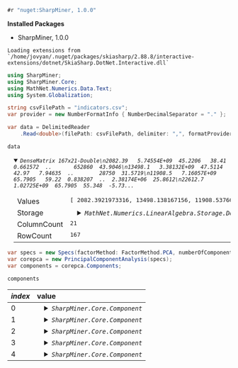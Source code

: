 ```C#
#r "nuget:SharpMiner, 1.0.0"
```


<div><div></div><div></div><div><strong>Installed Packages</strong><ul><li><span>SharpMiner, 1.0.0</span></li></ul></div></div>



    Loading extensions from `/home/jovyan/.nuget/packages/skiasharp/2.88.8/interactive-extensions/dotnet/SkiaSharp.DotNet.Interactive.dll`



```C#
using SharpMiner;
using SharpMiner.Core;
using MathNet.Numerics.Data.Text;
using System.Globalization;
```


```C#
string csvFilePath = "indicators.csv";
var provider = new NumberFormatInfo { NumberDecimalSeparator = "." };

var data = DelimitedReader
    .Read<double>(filePath: csvFilePath, delimiter: ",", formatProvider: provider, hasHeaders: true);
```


```C#
data
```




<details open="open" class="dni-treeview"><summary><span class="dni-code-hint"><code>DenseMatrix 167x21-Double\n2082.39   5.74554E+09  45.2206   38.41  0.661572  ..       652860  43.9046\n13498.1   3.38132E+09  47.5114   42.97   7.94635  ..        28750  31.5719\n11908.5   7.16057E+09  65.7905   59.22  0.838207  ..  2.38174E+06  25.8612\n22612.7   1.02725E+09  65.7905  55.348  -5.73...</code></span></summary><div><table><thead><tr></tr></thead><tbody><tr><td>Values</td><td><div class="dni-plaintext"><pre>[ 2082.3921973316, 13498.138167156, 11908.5376066966, 22612.7043309515, 22612.7043309515, 7148.93325257707, 23290.6757386443, 13018.8742919449, 50169.1872936523, 56960.0914258929, 14549.0618972126, 47485.6175980067, 5321.94022451796, 19428.0074589115, 52535.23221854, 3236.29206474841, 83368.6225507397, 11619.5574665237, 8862.31308813575, 14918.4851562103 ... (3487 more) ]</pre></div></td></tr><tr><td>Storage</td><td><details class="dni-treeview"><summary><span class="dni-code-hint"><code>MathNet.Numerics.LinearAlgebra.Storage.DenseColumnMajorMatrixStorage`1[System.Double]</code></span></summary><div><table><thead><tr></tr></thead><tbody><tr><td>IsDense</td><td><div class="dni-plaintext"><pre>True</pre></div></td></tr><tr><td>IsFullyMutable</td><td><div class="dni-plaintext"><pre>True</pre></div></td></tr><tr><td>Data</td><td><div class="dni-plaintext"><pre>[ 2082.3921973316, 13498.138167156, 11908.5376066966, 22612.7043309515, 22612.7043309515, 7148.93325257707, 23290.6757386443, 13018.8742919449, 50169.1872936523, 56960.0914258929, 14549.0618972126, 47485.6175980067, 5321.94022451796, 19428.0074589115, 52535.23221854, 3236.29206474841, 83368.6225507397, 11619.5574665237, 8862.31308813575, 14918.4851562103 ... (3487 more) ]</pre></div></td></tr><tr><td>RowCount</td><td><div class="dni-plaintext"><pre>167</pre></div></td></tr><tr><td>ColumnCount</td><td><div class="dni-plaintext"><pre>21</pre></div></td></tr></tbody></table></div></details></td></tr><tr><td>ColumnCount</td><td><div class="dni-plaintext"><pre>21</pre></div></td></tr><tr><td>RowCount</td><td><div class="dni-plaintext"><pre>167</pre></div></td></tr></tbody></table></div></details><style>
.dni-code-hint {
    font-style: italic;
    overflow: hidden;
    white-space: nowrap;
}
.dni-treeview {
    white-space: nowrap;
}
.dni-treeview td {
    vertical-align: top;
    text-align: start;
}
details.dni-treeview {
    padding-left: 1em;
}
table td {
    text-align: start;
}
table tr { 
    vertical-align: top; 
    margin: 0em 0px;
}
table tr td pre 
{ 
    vertical-align: top !important; 
    margin: 0em 0px !important;
} 
table th {
    text-align: start;
}
</style>




```C#
var specs = new Specs(factorMethod: FactorMethod.PCA, numberOfComponents : 5, dataSet: data);
var corepca = new PrincipalComponentAnalysis(specs);
var components = corepca.Components;
```


```C#
components
```




<table><thead><tr><th><i>index</i></th><th>value</th></tr></thead><tbody><tr><td>0</td><td><details class="dni-treeview"><summary><span class="dni-code-hint"><code>SharpMiner.Core.Component</code></span></summary><div><table><thead><tr></tr></thead><tbody><tr><td>Rank</td><td><div class="dni-plaintext"><pre>1</pre></div></td></tr><tr><td>PercentExplainedVariance</td><td><div class="dni-plaintext"><pre>30.308665117282903</pre></div></td></tr><tr><td>FeaturesResults</td><td><details class="dni-treeview"><summary><span class="dni-code-hint"><code>SharpMiner.FactorResults</code></span></summary><div><table><thead><tr></tr></thead><tbody><tr><td>Coordinates</td><td><details class="dni-treeview"><summary><span class="dni-code-hint"><code>DenseMatrix 167x1-Double\n  -2.81911\n  0.314088\n  0.386988\n  0.478405\n  0.535393\n  -3.72426\n   1.62942\n  0.293869\n        ..\n  -2.41317\n-0.0840573\n  -3.23581\n  -3.76561</code></span></summary><div><table><thead><tr></tr></thead><tbody><tr><td>Values</td><td><div class="dni-plaintext"><pre>[ -2.8191086569270474, 0.31408761428510845, 0.3869884877564263, 0.47840506688796014, 0.5353930152407121, -3.7242577060606696, 1.6294231673990387, 0.2938686766198671, 3.0999901804021466, 3.1237854334330204, 0.19963073683476976, 1.2471509540344785, -1.1073533346406408, 1.1921931391139169, 3.814982658058671, -4.0636122211897066, 2.412704321727189, -0.7107080027414604, -0.02934247152253, 0.8349220896162536 ... (147 more) ]</pre></div></td></tr><tr><td>Storage</td><td><details class="dni-treeview"><summary><span class="dni-code-hint"><code>MathNet.Numerics.LinearAlgebra.Storage.DenseColumnMajorMatrixStorage`1[System.Double]</code></span></summary><div><table><thead><tr></tr></thead><tbody><tr><td>IsDense</td><td><div class="dni-plaintext"><pre>True</pre></div></td></tr><tr><td>IsFullyMutable</td><td><div class="dni-plaintext"><pre>True</pre></div></td></tr><tr><td>Data</td><td><div class="dni-plaintext"><pre>[ -2.8191086569270474, 0.31408761428510845, 0.3869884877564263, 0.47840506688796014, 0.5353930152407121, -3.7242577060606696, 1.6294231673990387, 0.2938686766198671, 3.0999901804021466, 3.1237854334330204, 0.19963073683476976, 1.2471509540344785, -1.1073533346406408, 1.1921931391139169, 3.814982658058671, -4.0636122211897066, 2.412704321727189, -0.7107080027414604, -0.02934247152253, 0.8349220896162536 ... (147 more) ]</pre></div></td></tr><tr><td>RowCount</td><td><div class="dni-plaintext"><pre>167</pre></div></td></tr><tr><td>ColumnCount</td><td><div class="dni-plaintext"><pre>1</pre></div></td></tr></tbody></table></div></details></td></tr><tr><td>ColumnCount</td><td><div class="dni-plaintext"><pre>1</pre></div></td></tr><tr><td>RowCount</td><td><div class="dni-plaintext"><pre>167</pre></div></td></tr></tbody></table></div></details></td></tr><tr><td>SquaredCosinus</td><td><details class="dni-treeview"><summary><span class="dni-code-hint"><code>DenseMatrix 167x1-Double\n    1.01944\n  0.0182367\n   0.503404\n7.14504E+27\n    3.23799\n    7.84004\n   0.657944\n   0.337711\n         ..\n    1.89818\n 0.00201546\n     6.4017\n    3.32916</code></span></summary><div><table><thead><tr></tr></thead><tbody><tr><td>Values</td><td><div class="dni-plaintext"><pre>[ 1.0194405426934305, 0.01823673506616441, 0.5034036640784822, 7.145038076946965E+27, 3.2379940579172355, 7.840035241962058, 0.6579443071730208, 0.33771097821583695, 2.4302019400851456, 2.035328752783063, 0.11267203000540685, 0.28086867145046185, 0.8414281625461996, 0.7197681505582467, 3.875223133054917, 1.0120788542195867, 0.6145160091412438, 0.2822138635763545, 0.0003342520216798994, 3.4050279287946053 ... (147 more) ]</pre></div></td></tr><tr><td>Storage</td><td><details class="dni-treeview"><summary><span class="dni-code-hint"><code>MathNet.Numerics.LinearAlgebra.Storage.DenseColumnMajorMatrixStorage`1[System.Double]</code></span></summary><div><table><thead><tr></tr></thead><tbody><tr><td>IsDense</td><td><div class="dni-plaintext"><pre>True</pre></div></td></tr><tr><td>IsFullyMutable</td><td><div class="dni-plaintext"><pre>True</pre></div></td></tr><tr><td>Data</td><td><div class="dni-plaintext"><pre>[ 1.0194405426934305, 0.01823673506616441, 0.5034036640784822, 7.145038076946965E+27, 3.2379940579172355, 7.840035241962058, 0.6579443071730208, 0.33771097821583695, 2.4302019400851456, 2.035328752783063, 0.11267203000540685, 0.28086867145046185, 0.8414281625461996, 0.7197681505582467, 3.875223133054917, 1.0120788542195867, 0.6145160091412438, 0.2822138635763545, 0.0003342520216798994, 3.4050279287946053 ... (147 more) ]</pre></div></td></tr><tr><td>RowCount</td><td><div class="dni-plaintext"><pre>167</pre></div></td></tr><tr><td>ColumnCount</td><td><div class="dni-plaintext"><pre>1</pre></div></td></tr></tbody></table></div></details></td></tr><tr><td>ColumnCount</td><td><div class="dni-plaintext"><pre>1</pre></div></td></tr><tr><td>RowCount</td><td><div class="dni-plaintext"><pre>167</pre></div></td></tr></tbody></table></div></details></td></tr><tr><td>Contributions</td><td><details class="dni-treeview"><summary><span class="dni-code-hint"><code>DenseMatrix 167x1-Double\n7.47689E-05\n9.28109E-07\n1.40894E-06\n2.15322E-06\n2.69676E-06\n 0.00013049\n2.49784E-05\n8.12464E-07\n         ..\n5.47864E-05\n6.64735E-08\n9.85061E-05\n0.000133404</code></span></summary><div><table><thead><tr></tr></thead><tbody><tr><td>Values</td><td><div class="dni-plaintext"><pre>[ 7.47689110186087E-05, 9.28109133372739E-07, 1.408943300472043E-06, 2.153222782824304E-06, 2.69676328623838E-06, 0.0001304898930134589, 2.497843351179383E-05, 8.124637993063489E-07, 9.041033141861661E-05, 9.180362192800382E-05, 3.749317720069263E-07, 1.463307071956237E-05, 1.1536388170785489E-05, 1.337182429465456E-05, 0.00013692494058231328, 0.00015535382139350898, 5.4765319944969486E-05, 4.7520372509261685E-06, 8.100107981885796E-09, 6.558270533804307E-06 ... (147 more) ]</pre></div></td></tr><tr><td>Storage</td><td><details class="dni-treeview"><summary><span class="dni-code-hint"><code>MathNet.Numerics.LinearAlgebra.Storage.DenseColumnMajorMatrixStorage`1[System.Double]</code></span></summary><div><table><thead><tr></tr></thead><tbody><tr><td>IsDense</td><td><div class="dni-plaintext"><pre>True</pre></div></td></tr><tr><td>IsFullyMutable</td><td><div class="dni-plaintext"><pre>True</pre></div></td></tr><tr><td>Data</td><td><div class="dni-plaintext"><pre>[ 7.47689110186087E-05, 9.28109133372739E-07, 1.408943300472043E-06, 2.153222782824304E-06, 2.69676328623838E-06, 0.0001304898930134589, 2.497843351179383E-05, 8.124637993063489E-07, 9.041033141861661E-05, 9.180362192800382E-05, 3.749317720069263E-07, 1.463307071956237E-05, 1.1536388170785489E-05, 1.337182429465456E-05, 0.00013692494058231328, 0.00015535382139350898, 5.4765319944969486E-05, 4.7520372509261685E-06, 8.100107981885796E-09, 6.558270533804307E-06 ... (147 more) ]</pre></div></td></tr><tr><td>RowCount</td><td><div class="dni-plaintext"><pre>167</pre></div></td></tr><tr><td>ColumnCount</td><td><div class="dni-plaintext"><pre>1</pre></div></td></tr></tbody></table></div></details></td></tr><tr><td>ColumnCount</td><td><div class="dni-plaintext"><pre>1</pre></div></td></tr><tr><td>RowCount</td><td><div class="dni-plaintext"><pre>167</pre></div></td></tr></tbody></table></div></details></td></tr><tr><td>ExplainedVariance</td><td><div class="dni-plaintext"><pre>[ 30.308665117282903 ]</pre></div></td></tr><tr><td>CumulativeExplainedVariance</td><td><div class="dni-plaintext"><pre>[ 30.308665117282903 ]</pre></div></td></tr></tbody></table></div></details></td></tr><tr><td>RowsResults</td><td><details class="dni-treeview"><summary><span class="dni-code-hint"><code>SharpMiner.FactorResults</code></span></summary><div><table><thead><tr></tr></thead><tbody><tr><td>Coordinates</td><td><details class="dni-treeview"><summary><span class="dni-code-hint"><code>DenseMatrix 167x1-Double\n  -2.81911\n  0.314088\n  0.386988\n  0.478405\n  0.535393\n  -3.72426\n   1.62942\n  0.293869\n        ..\n  -2.41317\n-0.0840573\n  -3.23581\n  -3.76561</code></span></summary><div><table><thead><tr></tr></thead><tbody><tr><td>Values</td><td><div class="dni-plaintext"><pre>[ -2.8191086569270474, 0.31408761428510845, 0.3869884877564263, 0.47840506688796014, 0.5353930152407121, -3.7242577060606696, 1.6294231673990387, 0.2938686766198671, 3.0999901804021466, 3.1237854334330204, 0.19963073683476976, 1.2471509540344785, -1.1073533346406408, 1.1921931391139169, 3.814982658058671, -4.0636122211897066, 2.412704321727189, -0.7107080027414604, -0.02934247152253, 0.8349220896162536 ... (147 more) ]</pre></div></td></tr><tr><td>Storage</td><td><details class="dni-treeview"><summary><span class="dni-code-hint"><code>MathNet.Numerics.LinearAlgebra.Storage.DenseColumnMajorMatrixStorage`1[System.Double]</code></span></summary><div><table><thead><tr></tr></thead><tbody><tr><td>IsDense</td><td><div class="dni-plaintext"><pre>True</pre></div></td></tr><tr><td>IsFullyMutable</td><td><div class="dni-plaintext"><pre>True</pre></div></td></tr><tr><td>Data</td><td><div class="dni-plaintext"><pre>[ -2.8191086569270474, 0.31408761428510845, 0.3869884877564263, 0.47840506688796014, 0.5353930152407121, -3.7242577060606696, 1.6294231673990387, 0.2938686766198671, 3.0999901804021466, 3.1237854334330204, 0.19963073683476976, 1.2471509540344785, -1.1073533346406408, 1.1921931391139169, 3.814982658058671, -4.0636122211897066, 2.412704321727189, -0.7107080027414604, -0.02934247152253, 0.8349220896162536 ... (147 more) ]</pre></div></td></tr><tr><td>RowCount</td><td><div class="dni-plaintext"><pre>167</pre></div></td></tr><tr><td>ColumnCount</td><td><div class="dni-plaintext"><pre>1</pre></div></td></tr></tbody></table></div></details></td></tr><tr><td>ColumnCount</td><td><div class="dni-plaintext"><pre>1</pre></div></td></tr><tr><td>RowCount</td><td><div class="dni-plaintext"><pre>167</pre></div></td></tr></tbody></table></div></details></td></tr><tr><td>SquaredCosinus</td><td><details class="dni-treeview"><summary><span class="dni-code-hint"><code>DenseMatrix 167x1-Double\n    1.01944\n  0.0182367\n   0.503404\n7.14504E+27\n    3.23799\n    7.84004\n   0.657944\n   0.337711\n         ..\n    1.89818\n 0.00201546\n     6.4017\n    3.32916</code></span></summary><div><table><thead><tr></tr></thead><tbody><tr><td>Values</td><td><div class="dni-plaintext"><pre>[ 1.0194405426934305, 0.01823673506616441, 0.5034036640784822, 7.145038076946965E+27, 3.2379940579172355, 7.840035241962058, 0.6579443071730208, 0.33771097821583695, 2.4302019400851456, 2.035328752783063, 0.11267203000540685, 0.28086867145046185, 0.8414281625461996, 0.7197681505582467, 3.875223133054917, 1.0120788542195867, 0.6145160091412438, 0.2822138635763545, 0.0003342520216798994, 3.4050279287946053 ... (147 more) ]</pre></div></td></tr><tr><td>Storage</td><td><details class="dni-treeview"><summary><span class="dni-code-hint"><code>MathNet.Numerics.LinearAlgebra.Storage.DenseColumnMajorMatrixStorage`1[System.Double]</code></span></summary><div><table><thead><tr></tr></thead><tbody><tr><td>IsDense</td><td><div class="dni-plaintext"><pre>True</pre></div></td></tr><tr><td>IsFullyMutable</td><td><div class="dni-plaintext"><pre>True</pre></div></td></tr><tr><td>Data</td><td><div class="dni-plaintext"><pre>[ 1.0194405426934305, 0.01823673506616441, 0.5034036640784822, 7.145038076946965E+27, 3.2379940579172355, 7.840035241962058, 0.6579443071730208, 0.33771097821583695, 2.4302019400851456, 2.035328752783063, 0.11267203000540685, 0.28086867145046185, 0.8414281625461996, 0.7197681505582467, 3.875223133054917, 1.0120788542195867, 0.6145160091412438, 0.2822138635763545, 0.0003342520216798994, 3.4050279287946053 ... (147 more) ]</pre></div></td></tr><tr><td>RowCount</td><td><div class="dni-plaintext"><pre>167</pre></div></td></tr><tr><td>ColumnCount</td><td><div class="dni-plaintext"><pre>1</pre></div></td></tr></tbody></table></div></details></td></tr><tr><td>ColumnCount</td><td><div class="dni-plaintext"><pre>1</pre></div></td></tr><tr><td>RowCount</td><td><div class="dni-plaintext"><pre>167</pre></div></td></tr></tbody></table></div></details></td></tr><tr><td>Contributions</td><td><details class="dni-treeview"><summary><span class="dni-code-hint"><code>DenseMatrix 167x1-Double\n7.47689E-05\n9.28109E-07\n1.40894E-06\n2.15322E-06\n2.69676E-06\n 0.00013049\n2.49784E-05\n8.12464E-07\n         ..\n5.47864E-05\n6.64735E-08\n9.85061E-05\n0.000133404</code></span></summary><div><table><thead><tr></tr></thead><tbody><tr><td>Values</td><td><div class="dni-plaintext"><pre>[ 7.47689110186087E-05, 9.28109133372739E-07, 1.408943300472043E-06, 2.153222782824304E-06, 2.69676328623838E-06, 0.0001304898930134589, 2.497843351179383E-05, 8.124637993063489E-07, 9.041033141861661E-05, 9.180362192800382E-05, 3.749317720069263E-07, 1.463307071956237E-05, 1.1536388170785489E-05, 1.337182429465456E-05, 0.00013692494058231328, 0.00015535382139350898, 5.4765319944969486E-05, 4.7520372509261685E-06, 8.100107981885796E-09, 6.558270533804307E-06 ... (147 more) ]</pre></div></td></tr><tr><td>Storage</td><td><details class="dni-treeview"><summary><span class="dni-code-hint"><code>MathNet.Numerics.LinearAlgebra.Storage.DenseColumnMajorMatrixStorage`1[System.Double]</code></span></summary><div><table><thead><tr></tr></thead><tbody><tr><td>IsDense</td><td><div class="dni-plaintext"><pre>True</pre></div></td></tr><tr><td>IsFullyMutable</td><td><div class="dni-plaintext"><pre>True</pre></div></td></tr><tr><td>Data</td><td><div class="dni-plaintext"><pre>[ 7.47689110186087E-05, 9.28109133372739E-07, 1.408943300472043E-06, 2.153222782824304E-06, 2.69676328623838E-06, 0.0001304898930134589, 2.497843351179383E-05, 8.124637993063489E-07, 9.041033141861661E-05, 9.180362192800382E-05, 3.749317720069263E-07, 1.463307071956237E-05, 1.1536388170785489E-05, 1.337182429465456E-05, 0.00013692494058231328, 0.00015535382139350898, 5.4765319944969486E-05, 4.7520372509261685E-06, 8.100107981885796E-09, 6.558270533804307E-06 ... (147 more) ]</pre></div></td></tr><tr><td>RowCount</td><td><div class="dni-plaintext"><pre>167</pre></div></td></tr><tr><td>ColumnCount</td><td><div class="dni-plaintext"><pre>1</pre></div></td></tr></tbody></table></div></details></td></tr><tr><td>ColumnCount</td><td><div class="dni-plaintext"><pre>1</pre></div></td></tr><tr><td>RowCount</td><td><div class="dni-plaintext"><pre>167</pre></div></td></tr></tbody></table></div></details></td></tr><tr><td>ExplainedVariance</td><td><div class="dni-plaintext"><pre>[ 30.308665117282903 ]</pre></div></td></tr><tr><td>CumulativeExplainedVariance</td><td><div class="dni-plaintext"><pre>[ 30.308665117282903 ]</pre></div></td></tr></tbody></table></div></details></td></tr></tbody></table></div></details></td></tr><tr><td>1</td><td><details class="dni-treeview"><summary><span class="dni-code-hint"><code>SharpMiner.Core.Component</code></span></summary><div><table><thead><tr></tr></thead><tbody><tr><td>Rank</td><td><div class="dni-plaintext"><pre>2</pre></div></td></tr><tr><td>PercentExplainedVariance</td><td><div class="dni-plaintext"><pre>9.570913207865058</pre></div></td></tr><tr><td>FeaturesResults</td><td><details class="dni-treeview"><summary><span class="dni-code-hint"><code>SharpMiner.FactorResults</code></span></summary><div><table><thead><tr></tr></thead><tbody><tr><td>Coordinates</td><td><details class="dni-treeview"><summary><span class="dni-code-hint"><code>DenseMatrix 167x1-Double\n -1.38305\n 0.474165\n -2.57691\n-0.189696\n 0.501238\n -1.34034\n  1.13868\n0.0735515\n       ..\n-0.351751\n0.0472745\n 0.206612\n  1.29637</code></span></summary><div><table><thead><tr></tr></thead><tbody><tr><td>Values</td><td><div class="dni-plaintext"><pre>[ -1.3830457523328918, 0.4741650084948679, -2.5769137986704203, -0.189695765929509, 0.5012382849940683, -1.34034264436333, 1.1386805673710192, 0.07355146310643636, 0.6305371886542693, 1.5587968846255056, -2.0678953657730816, -3.8938073923187293, -0.5134811142545063, -1.068805632132672, 1.2160608704560838, 0.19117817379767632, -0.6459647198154194, -0.8597233730346345, -0.6634873396290337, -0.6034317065533525 ... (147 more) ]</pre></div></td></tr><tr><td>Storage</td><td><details class="dni-treeview"><summary><span class="dni-code-hint"><code>MathNet.Numerics.LinearAlgebra.Storage.DenseColumnMajorMatrixStorage`1[System.Double]</code></span></summary><div><table><thead><tr></tr></thead><tbody><tr><td>IsDense</td><td><div class="dni-plaintext"><pre>True</pre></div></td></tr><tr><td>IsFullyMutable</td><td><div class="dni-plaintext"><pre>True</pre></div></td></tr><tr><td>Data</td><td><div class="dni-plaintext"><pre>[ -1.3830457523328918, 0.4741650084948679, -2.5769137986704203, -0.189695765929509, 0.5012382849940683, -1.34034264436333, 1.1386805673710192, 0.07355146310643636, 0.6305371886542693, 1.5587968846255056, -2.0678953657730816, -3.8938073923187293, -0.5134811142545063, -1.068805632132672, 1.2160608704560838, 0.19117817379767632, -0.6459647198154194, -0.8597233730346345, -0.6634873396290337, -0.6034317065533525 ... (147 more) ]</pre></div></td></tr><tr><td>RowCount</td><td><div class="dni-plaintext"><pre>167</pre></div></td></tr><tr><td>ColumnCount</td><td><div class="dni-plaintext"><pre>1</pre></div></td></tr></tbody></table></div></details></td></tr><tr><td>ColumnCount</td><td><div class="dni-plaintext"><pre>1</pre></div></td></tr><tr><td>RowCount</td><td><div class="dni-plaintext"><pre>167</pre></div></td></tr></tbody></table></div></details></td></tr><tr><td>SquaredCosinus</td><td><details class="dni-treeview"><summary><span class="dni-code-hint"><code>DenseMatrix 167x1-Double\n   0.245364\n  0.0415628\n    22.3213\n1.12338E+27\n    2.83804\n    1.01548\n   0.321311\n  0.0211554\n         ..\n  0.0403305\n0.000637495\n     0.0261\n    0.39457</code></span></summary><div><table><thead><tr></tr></thead><tbody><tr><td>Values</td><td><div class="dni-plaintext"><pre>[ 0.24536429502573384, 0.04156276872329675, 22.321329734058374, 1.1233841212572574E+27, 2.838043945850707, 1.0154773369790906, 0.3213106923609157, 0.02115539881271635, 0.10054098577424833, 0.5068170717443312, 12.089780597082402, 2.7378785797471274, 0.18092290733892877, 0.5784913325134153, 0.39375148647821695, 0.002240095084190219, 0.044049663523266495, 0.41296514767486475, 0.17090152565138336, 1.7786276009721074 ... (147 more) ]</pre></div></td></tr><tr><td>Storage</td><td><details class="dni-treeview"><summary><span class="dni-code-hint"><code>MathNet.Numerics.LinearAlgebra.Storage.DenseColumnMajorMatrixStorage`1[System.Double]</code></span></summary><div><table><thead><tr></tr></thead><tbody><tr><td>IsDense</td><td><div class="dni-plaintext"><pre>True</pre></div></td></tr><tr><td>IsFullyMutable</td><td><div class="dni-plaintext"><pre>True</pre></div></td></tr><tr><td>Data</td><td><div class="dni-plaintext"><pre>[ 0.24536429502573384, 0.04156276872329675, 22.321329734058374, 1.1233841212572574E+27, 2.838043945850707, 1.0154773369790906, 0.3213106923609157, 0.02115539881271635, 0.10054098577424833, 0.5068170717443312, 12.089780597082402, 2.7378785797471274, 0.18092290733892877, 0.5784913325134153, 0.39375148647821695, 0.002240095084190219, 0.044049663523266495, 0.41296514767486475, 0.17090152565138336, 1.7786276009721074 ... (147 more) ]</pre></div></td></tr><tr><td>RowCount</td><td><div class="dni-plaintext"><pre>167</pre></div></td></tr><tr><td>ColumnCount</td><td><div class="dni-plaintext"><pre>1</pre></div></td></tr></tbody></table></div></details></td></tr><tr><td>ColumnCount</td><td><div class="dni-plaintext"><pre>1</pre></div></td></tr><tr><td>RowCount</td><td><div class="dni-plaintext"><pre>167</pre></div></td></tr></tbody></table></div></details></td></tr><tr><td>Contributions</td><td><details class="dni-treeview"><summary><span class="dni-code-hint"><code>DenseMatrix 167x1-Double\n5.69881E-05\n6.69838E-06\n0.000197838\n1.07208E-06\n7.48513E-06\n5.35233E-05\n3.86291E-05\n1.61173E-07\n         ..\n3.68623E-06\n6.65832E-08\n1.27181E-06\n5.00691E-05</code></span></summary><div><table><thead><tr></tr></thead><tbody><tr><td>Values</td><td><div class="dni-plaintext"><pre>[ 5.6988070192311995E-05, 6.698381201813378E-06, 0.0001978384215148118, 1.0720773754821215E-06, 7.485129645709844E-06, 5.352325620885421E-05, 3.862910751587545E-05, 1.6117344495370976E-07, 1.1844923721347405E-05, 7.239188986723068E-05, 0.00012739957408258642, 0.0004517100849124736, 7.855246286865614E-06, 3.403363395562437E-05, 4.4057665850367E-05, 1.0888986859218927E-06, 1.243164083610215E-05, 2.202055821666925E-05, 1.3115236811897009E-05, 1.084843541928935E-05 ... (147 more) ]</pre></div></td></tr><tr><td>Storage</td><td><details class="dni-treeview"><summary><span class="dni-code-hint"><code>MathNet.Numerics.LinearAlgebra.Storage.DenseColumnMajorMatrixStorage`1[System.Double]</code></span></summary><div><table><thead><tr></tr></thead><tbody><tr><td>IsDense</td><td><div class="dni-plaintext"><pre>True</pre></div></td></tr><tr><td>IsFullyMutable</td><td><div class="dni-plaintext"><pre>True</pre></div></td></tr><tr><td>Data</td><td><div class="dni-plaintext"><pre>[ 5.6988070192311995E-05, 6.698381201813378E-06, 0.0001978384215148118, 1.0720773754821215E-06, 7.485129645709844E-06, 5.352325620885421E-05, 3.862910751587545E-05, 1.6117344495370976E-07, 1.1844923721347405E-05, 7.239188986723068E-05, 0.00012739957408258642, 0.0004517100849124736, 7.855246286865614E-06, 3.403363395562437E-05, 4.4057665850367E-05, 1.0888986859218927E-06, 1.243164083610215E-05, 2.202055821666925E-05, 1.3115236811897009E-05, 1.084843541928935E-05 ... (147 more) ]</pre></div></td></tr><tr><td>RowCount</td><td><div class="dni-plaintext"><pre>167</pre></div></td></tr><tr><td>ColumnCount</td><td><div class="dni-plaintext"><pre>1</pre></div></td></tr></tbody></table></div></details></td></tr><tr><td>ColumnCount</td><td><div class="dni-plaintext"><pre>1</pre></div></td></tr><tr><td>RowCount</td><td><div class="dni-plaintext"><pre>167</pre></div></td></tr></tbody></table></div></details></td></tr><tr><td>ExplainedVariance</td><td><div class="dni-plaintext"><pre>[ 9.570913207865058 ]</pre></div></td></tr><tr><td>CumulativeExplainedVariance</td><td><div class="dni-plaintext"><pre>[ 9.570913207865058 ]</pre></div></td></tr></tbody></table></div></details></td></tr><tr><td>RowsResults</td><td><details class="dni-treeview"><summary><span class="dni-code-hint"><code>SharpMiner.FactorResults</code></span></summary><div><table><thead><tr></tr></thead><tbody><tr><td>Coordinates</td><td><details class="dni-treeview"><summary><span class="dni-code-hint"><code>DenseMatrix 167x1-Double\n -1.38305\n 0.474165\n -2.57691\n-0.189696\n 0.501238\n -1.34034\n  1.13868\n0.0735515\n       ..\n-0.351751\n0.0472745\n 0.206612\n  1.29637</code></span></summary><div><table><thead><tr></tr></thead><tbody><tr><td>Values</td><td><div class="dni-plaintext"><pre>[ -1.3830457523328918, 0.4741650084948679, -2.5769137986704203, -0.189695765929509, 0.5012382849940683, -1.34034264436333, 1.1386805673710192, 0.07355146310643636, 0.6305371886542693, 1.5587968846255056, -2.0678953657730816, -3.8938073923187293, -0.5134811142545063, -1.068805632132672, 1.2160608704560838, 0.19117817379767632, -0.6459647198154194, -0.8597233730346345, -0.6634873396290337, -0.6034317065533525 ... (147 more) ]</pre></div></td></tr><tr><td>Storage</td><td><details class="dni-treeview"><summary><span class="dni-code-hint"><code>MathNet.Numerics.LinearAlgebra.Storage.DenseColumnMajorMatrixStorage`1[System.Double]</code></span></summary><div><table><thead><tr></tr></thead><tbody><tr><td>IsDense</td><td><div class="dni-plaintext"><pre>True</pre></div></td></tr><tr><td>IsFullyMutable</td><td><div class="dni-plaintext"><pre>True</pre></div></td></tr><tr><td>Data</td><td><div class="dni-plaintext"><pre>[ -1.3830457523328918, 0.4741650084948679, -2.5769137986704203, -0.189695765929509, 0.5012382849940683, -1.34034264436333, 1.1386805673710192, 0.07355146310643636, 0.6305371886542693, 1.5587968846255056, -2.0678953657730816, -3.8938073923187293, -0.5134811142545063, -1.068805632132672, 1.2160608704560838, 0.19117817379767632, -0.6459647198154194, -0.8597233730346345, -0.6634873396290337, -0.6034317065533525 ... (147 more) ]</pre></div></td></tr><tr><td>RowCount</td><td><div class="dni-plaintext"><pre>167</pre></div></td></tr><tr><td>ColumnCount</td><td><div class="dni-plaintext"><pre>1</pre></div></td></tr></tbody></table></div></details></td></tr><tr><td>ColumnCount</td><td><div class="dni-plaintext"><pre>1</pre></div></td></tr><tr><td>RowCount</td><td><div class="dni-plaintext"><pre>167</pre></div></td></tr></tbody></table></div></details></td></tr><tr><td>SquaredCosinus</td><td><details class="dni-treeview"><summary><span class="dni-code-hint"><code>DenseMatrix 167x1-Double\n   0.245364\n  0.0415628\n    22.3213\n1.12338E+27\n    2.83804\n    1.01548\n   0.321311\n  0.0211554\n         ..\n  0.0403305\n0.000637495\n     0.0261\n    0.39457</code></span></summary><div><table><thead><tr></tr></thead><tbody><tr><td>Values</td><td><div class="dni-plaintext"><pre>[ 0.24536429502573384, 0.04156276872329675, 22.321329734058374, 1.1233841212572574E+27, 2.838043945850707, 1.0154773369790906, 0.3213106923609157, 0.02115539881271635, 0.10054098577424833, 0.5068170717443312, 12.089780597082402, 2.7378785797471274, 0.18092290733892877, 0.5784913325134153, 0.39375148647821695, 0.002240095084190219, 0.044049663523266495, 0.41296514767486475, 0.17090152565138336, 1.7786276009721074 ... (147 more) ]</pre></div></td></tr><tr><td>Storage</td><td><details class="dni-treeview"><summary><span class="dni-code-hint"><code>MathNet.Numerics.LinearAlgebra.Storage.DenseColumnMajorMatrixStorage`1[System.Double]</code></span></summary><div><table><thead><tr></tr></thead><tbody><tr><td>IsDense</td><td><div class="dni-plaintext"><pre>True</pre></div></td></tr><tr><td>IsFullyMutable</td><td><div class="dni-plaintext"><pre>True</pre></div></td></tr><tr><td>Data</td><td><div class="dni-plaintext"><pre>[ 0.24536429502573384, 0.04156276872329675, 22.321329734058374, 1.1233841212572574E+27, 2.838043945850707, 1.0154773369790906, 0.3213106923609157, 0.02115539881271635, 0.10054098577424833, 0.5068170717443312, 12.089780597082402, 2.7378785797471274, 0.18092290733892877, 0.5784913325134153, 0.39375148647821695, 0.002240095084190219, 0.044049663523266495, 0.41296514767486475, 0.17090152565138336, 1.7786276009721074 ... (147 more) ]</pre></div></td></tr><tr><td>RowCount</td><td><div class="dni-plaintext"><pre>167</pre></div></td></tr><tr><td>ColumnCount</td><td><div class="dni-plaintext"><pre>1</pre></div></td></tr></tbody></table></div></details></td></tr><tr><td>ColumnCount</td><td><div class="dni-plaintext"><pre>1</pre></div></td></tr><tr><td>RowCount</td><td><div class="dni-plaintext"><pre>167</pre></div></td></tr></tbody></table></div></details></td></tr><tr><td>Contributions</td><td><details class="dni-treeview"><summary><span class="dni-code-hint"><code>DenseMatrix 167x1-Double\n5.69881E-05\n6.69838E-06\n0.000197838\n1.07208E-06\n7.48513E-06\n5.35233E-05\n3.86291E-05\n1.61173E-07\n         ..\n3.68623E-06\n6.65832E-08\n1.27181E-06\n5.00691E-05</code></span></summary><div><table><thead><tr></tr></thead><tbody><tr><td>Values</td><td><div class="dni-plaintext"><pre>[ 5.6988070192311995E-05, 6.698381201813378E-06, 0.0001978384215148118, 1.0720773754821215E-06, 7.485129645709844E-06, 5.352325620885421E-05, 3.862910751587545E-05, 1.6117344495370976E-07, 1.1844923721347405E-05, 7.239188986723068E-05, 0.00012739957408258642, 0.0004517100849124736, 7.855246286865614E-06, 3.403363395562437E-05, 4.4057665850367E-05, 1.0888986859218927E-06, 1.243164083610215E-05, 2.202055821666925E-05, 1.3115236811897009E-05, 1.084843541928935E-05 ... (147 more) ]</pre></div></td></tr><tr><td>Storage</td><td><details class="dni-treeview"><summary><span class="dni-code-hint"><code>MathNet.Numerics.LinearAlgebra.Storage.DenseColumnMajorMatrixStorage`1[System.Double]</code></span></summary><div><table><thead><tr></tr></thead><tbody><tr><td>IsDense</td><td><div class="dni-plaintext"><pre>True</pre></div></td></tr><tr><td>IsFullyMutable</td><td><div class="dni-plaintext"><pre>True</pre></div></td></tr><tr><td>Data</td><td><div class="dni-plaintext"><pre>[ 5.6988070192311995E-05, 6.698381201813378E-06, 0.0001978384215148118, 1.0720773754821215E-06, 7.485129645709844E-06, 5.352325620885421E-05, 3.862910751587545E-05, 1.6117344495370976E-07, 1.1844923721347405E-05, 7.239188986723068E-05, 0.00012739957408258642, 0.0004517100849124736, 7.855246286865614E-06, 3.403363395562437E-05, 4.4057665850367E-05, 1.0888986859218927E-06, 1.243164083610215E-05, 2.202055821666925E-05, 1.3115236811897009E-05, 1.084843541928935E-05 ... (147 more) ]</pre></div></td></tr><tr><td>RowCount</td><td><div class="dni-plaintext"><pre>167</pre></div></td></tr><tr><td>ColumnCount</td><td><div class="dni-plaintext"><pre>1</pre></div></td></tr></tbody></table></div></details></td></tr><tr><td>ColumnCount</td><td><div class="dni-plaintext"><pre>1</pre></div></td></tr><tr><td>RowCount</td><td><div class="dni-plaintext"><pre>167</pre></div></td></tr></tbody></table></div></details></td></tr><tr><td>ExplainedVariance</td><td><div class="dni-plaintext"><pre>[ 9.570913207865058 ]</pre></div></td></tr><tr><td>CumulativeExplainedVariance</td><td><div class="dni-plaintext"><pre>[ 9.570913207865058 ]</pre></div></td></tr></tbody></table></div></details></td></tr></tbody></table></div></details></td></tr><tr><td>2</td><td><details class="dni-treeview"><summary><span class="dni-code-hint"><code>SharpMiner.Core.Component</code></span></summary><div><table><thead><tr></tr></thead><tbody><tr><td>Rank</td><td><div class="dni-plaintext"><pre>3</pre></div></td></tr><tr><td>PercentExplainedVariance</td><td><div class="dni-plaintext"><pre>6.953419999098193</pre></div></td></tr><tr><td>FeaturesResults</td><td><details class="dni-treeview"><summary><span class="dni-code-hint"><code>SharpMiner.FactorResults</code></span></summary><div><table><thead><tr></tr></thead><tbody><tr><td>Coordinates</td><td><details class="dni-treeview"><summary><span class="dni-code-hint"><code>DenseMatrix 167x1-Double\n 0.325321\n-0.056604\n -1.70008\n  0.60315\n 0.581203\n 0.857404\n -1.71899\n 0.831689\n       ..\n  1.01569\n-0.288456\n 0.355624\n 0.283021</code></span></summary><div><table><thead><tr></tr></thead><tbody><tr><td>Values</td><td><div class="dni-plaintext"><pre>[ 0.3253210087138469, -0.05660398020914934, -1.7000810540312303, 0.6031501478252307, 0.5812030868302448, 0.8574043494960334, -1.7189906606148022, 0.8316889823789474, -2.9703027469408463, 0.30482020145449207, 0.6675129806916276, 1.0976942547642057, -0.7457988085487218, 0.19201102760657443, 0.3363512189658069, 0.8189449920176638, 0.6954767656368743, -0.4498693720997837, -1.5338549945272133, -0.5434129026407714 ... (147 more) ]</pre></div></td></tr><tr><td>Storage</td><td><details class="dni-treeview"><summary><span class="dni-code-hint"><code>MathNet.Numerics.LinearAlgebra.Storage.DenseColumnMajorMatrixStorage`1[System.Double]</code></span></summary><div><table><thead><tr></tr></thead><tbody><tr><td>IsDense</td><td><div class="dni-plaintext"><pre>True</pre></div></td></tr><tr><td>IsFullyMutable</td><td><div class="dni-plaintext"><pre>True</pre></div></td></tr><tr><td>Data</td><td><div class="dni-plaintext"><pre>[ 0.3253210087138469, -0.05660398020914934, -1.7000810540312303, 0.6031501478252307, 0.5812030868302448, 0.8574043494960334, -1.7189906606148022, 0.8316889823789474, -2.9703027469408463, 0.30482020145449207, 0.6675129806916276, 1.0976942547642057, -0.7457988085487218, 0.19201102760657443, 0.3363512189658069, 0.8189449920176638, 0.6954767656368743, -0.4498693720997837, -1.5338549945272133, -0.5434129026407714 ... (147 more) ]</pre></div></td></tr><tr><td>RowCount</td><td><div class="dni-plaintext"><pre>167</pre></div></td></tr><tr><td>ColumnCount</td><td><div class="dni-plaintext"><pre>1</pre></div></td></tr></tbody></table></div></details></td></tr><tr><td>ColumnCount</td><td><div class="dni-plaintext"><pre>1</pre></div></td></tr><tr><td>RowCount</td><td><div class="dni-plaintext"><pre>167</pre></div></td></tr></tbody></table></div></details></td></tr><tr><td>SquaredCosinus</td><td><details class="dni-treeview"><summary><span class="dni-code-hint"><code>DenseMatrix 167x1-Double\n  0.0135757\n0.000592297\n    9.71537\n 1.1357E+28\n    3.81581\n   0.415537\n   0.732265\n    2.70496\n         ..\n   0.336268\n  0.0237346\n  0.0773237\n  0.0188062</code></span></summary><div><table><thead><tr></tr></thead><tbody><tr><td>Values</td><td><div class="dni-plaintext"><pre>[ 0.013575708099297066, 0.000592296829969869, 9.715374274171037, 1.1357006735036501E+28, 3.8158076094852347, 0.4155372194307545, 0.7322651979143603, 2.7049577183415296, 2.231121188646119, 0.0193802630990897, 1.2597394521426244, 0.2175845407408208, 0.3816699592657088, 0.018670318759895256, 0.030122956154517107, 0.04110543972645786, 0.051061109659110294, 0.11307557014342438, 0.9133753122608007, 1.4424098107038172 ... (147 more) ]</pre></div></td></tr><tr><td>Storage</td><td><details class="dni-treeview"><summary><span class="dni-code-hint"><code>MathNet.Numerics.LinearAlgebra.Storage.DenseColumnMajorMatrixStorage`1[System.Double]</code></span></summary><div><table><thead><tr></tr></thead><tbody><tr><td>IsDense</td><td><div class="dni-plaintext"><pre>True</pre></div></td></tr><tr><td>IsFullyMutable</td><td><div class="dni-plaintext"><pre>True</pre></div></td></tr><tr><td>Data</td><td><div class="dni-plaintext"><pre>[ 0.013575708099297066, 0.000592296829969869, 9.715374274171037, 1.1357006735036501E+28, 3.8158076094852347, 0.4155372194307545, 0.7322651979143603, 2.7049577183415296, 2.231121188646119, 0.0193802630990897, 1.2597394521426244, 0.2175845407408208, 0.3816699592657088, 0.018670318759895256, 0.030122956154517107, 0.04110543972645786, 0.051061109659110294, 0.11307557014342438, 0.9133753122608007, 1.4424098107038172 ... (147 more) ]</pre></div></td></tr><tr><td>RowCount</td><td><div class="dni-plaintext"><pre>167</pre></div></td></tr><tr><td>ColumnCount</td><td><div class="dni-plaintext"><pre>1</pre></div></td></tr></tbody></table></div></details></td></tr><tr><td>ColumnCount</td><td><div class="dni-plaintext"><pre>1</pre></div></td></tr><tr><td>RowCount</td><td><div class="dni-plaintext"><pre>167</pre></div></td></tr></tbody></table></div></details></td></tr><tr><td>Contributions</td><td><details class="dni-treeview"><summary><span class="dni-code-hint"><code>DenseMatrix 167x1-Double\n   4.34E-06\n1.31389E-07\n0.000118524\n1.49182E-05\n1.38523E-05\n3.01465E-05\n0.000121175\n2.83653E-05\n         ..\n4.23048E-05\n3.41212E-06\n5.18619E-06\n3.28475E-06</code></span></summary><div><table><thead><tr></tr></thead><tbody><tr><td>Values</td><td><div class="dni-plaintext"><pre>[ 4.340002625508705E-06, 1.313892134165762E-07, 0.00011852365259503494, 1.4918207686615537E-05, 1.3852290676266391E-05, 3.0146516550428105E-05, 0.00012117493796492048, 2.836531875894504E-05, 0.00036179886950438893, 3.810248171236413E-06, 1.827196282148322E-05, 4.941155870492107E-05, 2.2809152150067384E-05, 1.5118827625806026E-06, 4.639292806571515E-06, 2.7502693867258635E-05, 1.9834946036018326E-05, 8.299245756136495E-06, 9.6479352783546E-05, 1.2109484724755872E-05 ... (147 more) ]</pre></div></td></tr><tr><td>Storage</td><td><details class="dni-treeview"><summary><span class="dni-code-hint"><code>MathNet.Numerics.LinearAlgebra.Storage.DenseColumnMajorMatrixStorage`1[System.Double]</code></span></summary><div><table><thead><tr></tr></thead><tbody><tr><td>IsDense</td><td><div class="dni-plaintext"><pre>True</pre></div></td></tr><tr><td>IsFullyMutable</td><td><div class="dni-plaintext"><pre>True</pre></div></td></tr><tr><td>Data</td><td><div class="dni-plaintext"><pre>[ 4.340002625508705E-06, 1.313892134165762E-07, 0.00011852365259503494, 1.4918207686615537E-05, 1.3852290676266391E-05, 3.0146516550428105E-05, 0.00012117493796492048, 2.836531875894504E-05, 0.00036179886950438893, 3.810248171236413E-06, 1.827196282148322E-05, 4.941155870492107E-05, 2.2809152150067384E-05, 1.5118827625806026E-06, 4.639292806571515E-06, 2.7502693867258635E-05, 1.9834946036018326E-05, 8.299245756136495E-06, 9.6479352783546E-05, 1.2109484724755872E-05 ... (147 more) ]</pre></div></td></tr><tr><td>RowCount</td><td><div class="dni-plaintext"><pre>167</pre></div></td></tr><tr><td>ColumnCount</td><td><div class="dni-plaintext"><pre>1</pre></div></td></tr></tbody></table></div></details></td></tr><tr><td>ColumnCount</td><td><div class="dni-plaintext"><pre>1</pre></div></td></tr><tr><td>RowCount</td><td><div class="dni-plaintext"><pre>167</pre></div></td></tr></tbody></table></div></details></td></tr><tr><td>ExplainedVariance</td><td><div class="dni-plaintext"><pre>[ 6.953419999098193 ]</pre></div></td></tr><tr><td>CumulativeExplainedVariance</td><td><div class="dni-plaintext"><pre>[ 6.953419999098193 ]</pre></div></td></tr></tbody></table></div></details></td></tr><tr><td>RowsResults</td><td><details class="dni-treeview"><summary><span class="dni-code-hint"><code>SharpMiner.FactorResults</code></span></summary><div><table><thead><tr></tr></thead><tbody><tr><td>Coordinates</td><td><details class="dni-treeview"><summary><span class="dni-code-hint"><code>DenseMatrix 167x1-Double\n 0.325321\n-0.056604\n -1.70008\n  0.60315\n 0.581203\n 0.857404\n -1.71899\n 0.831689\n       ..\n  1.01569\n-0.288456\n 0.355624\n 0.283021</code></span></summary><div><table><thead><tr></tr></thead><tbody><tr><td>Values</td><td><div class="dni-plaintext"><pre>[ 0.3253210087138469, -0.05660398020914934, -1.7000810540312303, 0.6031501478252307, 0.5812030868302448, 0.8574043494960334, -1.7189906606148022, 0.8316889823789474, -2.9703027469408463, 0.30482020145449207, 0.6675129806916276, 1.0976942547642057, -0.7457988085487218, 0.19201102760657443, 0.3363512189658069, 0.8189449920176638, 0.6954767656368743, -0.4498693720997837, -1.5338549945272133, -0.5434129026407714 ... (147 more) ]</pre></div></td></tr><tr><td>Storage</td><td><details class="dni-treeview"><summary><span class="dni-code-hint"><code>MathNet.Numerics.LinearAlgebra.Storage.DenseColumnMajorMatrixStorage`1[System.Double]</code></span></summary><div><table><thead><tr></tr></thead><tbody><tr><td>IsDense</td><td><div class="dni-plaintext"><pre>True</pre></div></td></tr><tr><td>IsFullyMutable</td><td><div class="dni-plaintext"><pre>True</pre></div></td></tr><tr><td>Data</td><td><div class="dni-plaintext"><pre>[ 0.3253210087138469, -0.05660398020914934, -1.7000810540312303, 0.6031501478252307, 0.5812030868302448, 0.8574043494960334, -1.7189906606148022, 0.8316889823789474, -2.9703027469408463, 0.30482020145449207, 0.6675129806916276, 1.0976942547642057, -0.7457988085487218, 0.19201102760657443, 0.3363512189658069, 0.8189449920176638, 0.6954767656368743, -0.4498693720997837, -1.5338549945272133, -0.5434129026407714 ... (147 more) ]</pre></div></td></tr><tr><td>RowCount</td><td><div class="dni-plaintext"><pre>167</pre></div></td></tr><tr><td>ColumnCount</td><td><div class="dni-plaintext"><pre>1</pre></div></td></tr></tbody></table></div></details></td></tr><tr><td>ColumnCount</td><td><div class="dni-plaintext"><pre>1</pre></div></td></tr><tr><td>RowCount</td><td><div class="dni-plaintext"><pre>167</pre></div></td></tr></tbody></table></div></details></td></tr><tr><td>SquaredCosinus</td><td><details class="dni-treeview"><summary><span class="dni-code-hint"><code>DenseMatrix 167x1-Double\n  0.0135757\n0.000592297\n    9.71537\n 1.1357E+28\n    3.81581\n   0.415537\n   0.732265\n    2.70496\n         ..\n   0.336268\n  0.0237346\n  0.0773237\n  0.0188062</code></span></summary><div><table><thead><tr></tr></thead><tbody><tr><td>Values</td><td><div class="dni-plaintext"><pre>[ 0.013575708099297066, 0.000592296829969869, 9.715374274171037, 1.1357006735036501E+28, 3.8158076094852347, 0.4155372194307545, 0.7322651979143603, 2.7049577183415296, 2.231121188646119, 0.0193802630990897, 1.2597394521426244, 0.2175845407408208, 0.3816699592657088, 0.018670318759895256, 0.030122956154517107, 0.04110543972645786, 0.051061109659110294, 0.11307557014342438, 0.9133753122608007, 1.4424098107038172 ... (147 more) ]</pre></div></td></tr><tr><td>Storage</td><td><details class="dni-treeview"><summary><span class="dni-code-hint"><code>MathNet.Numerics.LinearAlgebra.Storage.DenseColumnMajorMatrixStorage`1[System.Double]</code></span></summary><div><table><thead><tr></tr></thead><tbody><tr><td>IsDense</td><td><div class="dni-plaintext"><pre>True</pre></div></td></tr><tr><td>IsFullyMutable</td><td><div class="dni-plaintext"><pre>True</pre></div></td></tr><tr><td>Data</td><td><div class="dni-plaintext"><pre>[ 0.013575708099297066, 0.000592296829969869, 9.715374274171037, 1.1357006735036501E+28, 3.8158076094852347, 0.4155372194307545, 0.7322651979143603, 2.7049577183415296, 2.231121188646119, 0.0193802630990897, 1.2597394521426244, 0.2175845407408208, 0.3816699592657088, 0.018670318759895256, 0.030122956154517107, 0.04110543972645786, 0.051061109659110294, 0.11307557014342438, 0.9133753122608007, 1.4424098107038172 ... (147 more) ]</pre></div></td></tr><tr><td>RowCount</td><td><div class="dni-plaintext"><pre>167</pre></div></td></tr><tr><td>ColumnCount</td><td><div class="dni-plaintext"><pre>1</pre></div></td></tr></tbody></table></div></details></td></tr><tr><td>ColumnCount</td><td><div class="dni-plaintext"><pre>1</pre></div></td></tr><tr><td>RowCount</td><td><div class="dni-plaintext"><pre>167</pre></div></td></tr></tbody></table></div></details></td></tr><tr><td>Contributions</td><td><details class="dni-treeview"><summary><span class="dni-code-hint"><code>DenseMatrix 167x1-Double\n   4.34E-06\n1.31389E-07\n0.000118524\n1.49182E-05\n1.38523E-05\n3.01465E-05\n0.000121175\n2.83653E-05\n         ..\n4.23048E-05\n3.41212E-06\n5.18619E-06\n3.28475E-06</code></span></summary><div><table><thead><tr></tr></thead><tbody><tr><td>Values</td><td><div class="dni-plaintext"><pre>[ 4.340002625508705E-06, 1.313892134165762E-07, 0.00011852365259503494, 1.4918207686615537E-05, 1.3852290676266391E-05, 3.0146516550428105E-05, 0.00012117493796492048, 2.836531875894504E-05, 0.00036179886950438893, 3.810248171236413E-06, 1.827196282148322E-05, 4.941155870492107E-05, 2.2809152150067384E-05, 1.5118827625806026E-06, 4.639292806571515E-06, 2.7502693867258635E-05, 1.9834946036018326E-05, 8.299245756136495E-06, 9.6479352783546E-05, 1.2109484724755872E-05 ... (147 more) ]</pre></div></td></tr><tr><td>Storage</td><td><details class="dni-treeview"><summary><span class="dni-code-hint"><code>MathNet.Numerics.LinearAlgebra.Storage.DenseColumnMajorMatrixStorage`1[System.Double]</code></span></summary><div><table><thead><tr></tr></thead><tbody><tr><td>IsDense</td><td><div class="dni-plaintext"><pre>True</pre></div></td></tr><tr><td>IsFullyMutable</td><td><div class="dni-plaintext"><pre>True</pre></div></td></tr><tr><td>Data</td><td><div class="dni-plaintext"><pre>[ 4.340002625508705E-06, 1.313892134165762E-07, 0.00011852365259503494, 1.4918207686615537E-05, 1.3852290676266391E-05, 3.0146516550428105E-05, 0.00012117493796492048, 2.836531875894504E-05, 0.00036179886950438893, 3.810248171236413E-06, 1.827196282148322E-05, 4.941155870492107E-05, 2.2809152150067384E-05, 1.5118827625806026E-06, 4.639292806571515E-06, 2.7502693867258635E-05, 1.9834946036018326E-05, 8.299245756136495E-06, 9.6479352783546E-05, 1.2109484724755872E-05 ... (147 more) ]</pre></div></td></tr><tr><td>RowCount</td><td><div class="dni-plaintext"><pre>167</pre></div></td></tr><tr><td>ColumnCount</td><td><div class="dni-plaintext"><pre>1</pre></div></td></tr></tbody></table></div></details></td></tr><tr><td>ColumnCount</td><td><div class="dni-plaintext"><pre>1</pre></div></td></tr><tr><td>RowCount</td><td><div class="dni-plaintext"><pre>167</pre></div></td></tr></tbody></table></div></details></td></tr><tr><td>ExplainedVariance</td><td><div class="dni-plaintext"><pre>[ 6.953419999098193 ]</pre></div></td></tr><tr><td>CumulativeExplainedVariance</td><td><div class="dni-plaintext"><pre>[ 6.953419999098193 ]</pre></div></td></tr></tbody></table></div></details></td></tr></tbody></table></div></details></td></tr><tr><td>3</td><td><details class="dni-treeview"><summary><span class="dni-code-hint"><code>SharpMiner.Core.Component</code></span></summary><div><table><thead><tr></tr></thead><tbody><tr><td>Rank</td><td><div class="dni-plaintext"><pre>4</pre></div></td></tr><tr><td>PercentExplainedVariance</td><td><div class="dni-plaintext"><pre>6.175849225945174</pre></div></td></tr><tr><td>FeaturesResults</td><td><details class="dni-treeview"><summary><span class="dni-code-hint"><code>SharpMiner.FactorResults</code></span></summary><div><table><thead><tr></tr></thead><tbody><tr><td>Coordinates</td><td><details class="dni-treeview"><summary><span class="dni-code-hint"><code>DenseMatrix 167x1-Double\n   1.51948\n   1.89797\n 0.0300319\n-0.0898625\n 0.0663137\n  -2.85281\n -0.327261\n   1.77594\n        ..\n -0.748337\n  0.608102\n  -1.45887\n   0.85422</code></span></summary><div><table><thead><tr></tr></thead><tbody><tr><td>Values</td><td><div class="dni-plaintext"><pre>[ 1.5194754164283157, 1.8979715802095662, 0.03003185536946645, -0.08986246340678042, 0.06631372911765793, -2.8528068404863327, -0.3272609832491137, 1.7759352894376796, -1.8197370945197282, -0.5439957642951118, -1.1324331674332782, 0.36402110217364547, -0.1538296129246473, 1.181488357633436, -0.4872031501431678, 1.2919752491094485, -0.4271402189222088, 0.8379101034856057, -0.0589232452902032, 1.8062283008150752 ... (147 more) ]</pre></div></td></tr><tr><td>Storage</td><td><details class="dni-treeview"><summary><span class="dni-code-hint"><code>MathNet.Numerics.LinearAlgebra.Storage.DenseColumnMajorMatrixStorage`1[System.Double]</code></span></summary><div><table><thead><tr></tr></thead><tbody><tr><td>IsDense</td><td><div class="dni-plaintext"><pre>True</pre></div></td></tr><tr><td>IsFullyMutable</td><td><div class="dni-plaintext"><pre>True</pre></div></td></tr><tr><td>Data</td><td><div class="dni-plaintext"><pre>[ 1.5194754164283157, 1.8979715802095662, 0.03003185536946645, -0.08986246340678042, 0.06631372911765793, -2.8528068404863327, -0.3272609832491137, 1.7759352894376796, -1.8197370945197282, -0.5439957642951118, -1.1324331674332782, 0.36402110217364547, -0.1538296129246473, 1.181488357633436, -0.4872031501431678, 1.2919752491094485, -0.4271402189222088, 0.8379101034856057, -0.0589232452902032, 1.8062283008150752 ... (147 more) ]</pre></div></td></tr><tr><td>RowCount</td><td><div class="dni-plaintext"><pre>167</pre></div></td></tr><tr><td>ColumnCount</td><td><div class="dni-plaintext"><pre>1</pre></div></td></tr></tbody></table></div></details></td></tr><tr><td>ColumnCount</td><td><div class="dni-plaintext"><pre>1</pre></div></td></tr><tr><td>RowCount</td><td><div class="dni-plaintext"><pre>167</pre></div></td></tr></tbody></table></div></details></td></tr><tr><td>SquaredCosinus</td><td><details class="dni-treeview"><summary><span class="dni-code-hint"><code>DenseMatrix 167x1-Double\n   0.296159\n   0.665924\n 0.00303169\n2.52098E+26\n   0.049675\n    4.60027\n  0.0265405\n    12.3337\n         ..\n   0.182539\n   0.105481\n    1.30126\n   0.171318</code></span></summary><div><table><thead><tr></tr></thead><tbody><tr><td>Values</td><td><div class="dni-plaintext"><pre>[ 0.29615947185746855, 0.6659243225872946, 0.0030316887238269977, 2.5209814246344724E+26, 0.04967496241094359, 4.600269756585675, 0.026540544075053036, 12.333685176778099, 0.8374116974309137, 0.061725300567061374, 3.625654872821119, 0.023928659729748857, 0.016237699599289373, 0.7069004887019371, 0.06320213557079336, 0.10230532116105855, 0.0192604277926157, 0.3922751410527598, 0.0013478885240860796, 15.935806992546617 ... (147 more) ]</pre></div></td></tr><tr><td>Storage</td><td><details class="dni-treeview"><summary><span class="dni-code-hint"><code>MathNet.Numerics.LinearAlgebra.Storage.DenseColumnMajorMatrixStorage`1[System.Double]</code></span></summary><div><table><thead><tr></tr></thead><tbody><tr><td>IsDense</td><td><div class="dni-plaintext"><pre>True</pre></div></td></tr><tr><td>IsFullyMutable</td><td><div class="dni-plaintext"><pre>True</pre></div></td></tr><tr><td>Data</td><td><div class="dni-plaintext"><pre>[ 0.29615947185746855, 0.6659243225872946, 0.0030316887238269977, 2.5209814246344724E+26, 0.04967496241094359, 4.600269756585675, 0.026540544075053036, 12.333685176778099, 0.8374116974309137, 0.061725300567061374, 3.625654872821119, 0.023928659729748857, 0.016237699599289373, 0.7069004887019371, 0.06320213557079336, 0.10230532116105855, 0.0192604277926157, 0.3922751410527598, 0.0013478885240860796, 15.935806992546617 ... (147 more) ]</pre></div></td></tr><tr><td>RowCount</td><td><div class="dni-plaintext"><pre>167</pre></div></td></tr><tr><td>ColumnCount</td><td><div class="dni-plaintext"><pre>1</pre></div></td></tr></tbody></table></div></details></td></tr><tr><td>ColumnCount</td><td><div class="dni-plaintext"><pre>1</pre></div></td></tr><tr><td>RowCount</td><td><div class="dni-plaintext"><pre>167</pre></div></td></tr></tbody></table></div></details></td></tr><tr><td>Contributions</td><td><details class="dni-treeview"><summary><span class="dni-code-hint"><code>DenseMatrix 167x1-Double\n0.000106599\n0.000166321\n 4.1642E-08\n3.72841E-07\n2.03037E-07\n0.000375762\n4.94488E-06\n 0.00014562\n         ..\n 2.5856E-05\n1.70734E-05\n9.82658E-05\n3.36905E-05</code></span></summary><div><table><thead><tr></tr></thead><tbody><tr><td>Values</td><td><div class="dni-plaintext"><pre>[ 0.00010659943561890966, 0.00016632095098829074, 4.164202847836469E-08, 3.728414504678272E-07, 2.0303665559739927E-07, 0.0003757615024627834, 4.944882895028467E-06, 0.00014562026719663556, 0.00015289202946186948, 1.3663393803165383E-05, 5.9209679580795455E-05, 6.118157739526869E-06, 1.092565402248144E-06, 6.445052245521626E-05, 1.0959423882846988E-05, 7.706832796822249E-05, 8.423808417246132E-06, 3.241622242535995E-05, 1.6030271054530984E-07, 0.00015063047123405496 ... (147 more) ]</pre></div></td></tr><tr><td>Storage</td><td><details class="dni-treeview"><summary><span class="dni-code-hint"><code>MathNet.Numerics.LinearAlgebra.Storage.DenseColumnMajorMatrixStorage`1[System.Double]</code></span></summary><div><table><thead><tr></tr></thead><tbody><tr><td>IsDense</td><td><div class="dni-plaintext"><pre>True</pre></div></td></tr><tr><td>IsFullyMutable</td><td><div class="dni-plaintext"><pre>True</pre></div></td></tr><tr><td>Data</td><td><div class="dni-plaintext"><pre>[ 0.00010659943561890966, 0.00016632095098829074, 4.164202847836469E-08, 3.728414504678272E-07, 2.0303665559739927E-07, 0.0003757615024627834, 4.944882895028467E-06, 0.00014562026719663556, 0.00015289202946186948, 1.3663393803165383E-05, 5.9209679580795455E-05, 6.118157739526869E-06, 1.092565402248144E-06, 6.445052245521626E-05, 1.0959423882846988E-05, 7.706832796822249E-05, 8.423808417246132E-06, 3.241622242535995E-05, 1.6030271054530984E-07, 0.00015063047123405496 ... (147 more) ]</pre></div></td></tr><tr><td>RowCount</td><td><div class="dni-plaintext"><pre>167</pre></div></td></tr><tr><td>ColumnCount</td><td><div class="dni-plaintext"><pre>1</pre></div></td></tr></tbody></table></div></details></td></tr><tr><td>ColumnCount</td><td><div class="dni-plaintext"><pre>1</pre></div></td></tr><tr><td>RowCount</td><td><div class="dni-plaintext"><pre>167</pre></div></td></tr></tbody></table></div></details></td></tr><tr><td>ExplainedVariance</td><td><div class="dni-plaintext"><pre>[ 6.175849225945174 ]</pre></div></td></tr><tr><td>CumulativeExplainedVariance</td><td><div class="dni-plaintext"><pre>[ 6.175849225945174 ]</pre></div></td></tr></tbody></table></div></details></td></tr><tr><td>RowsResults</td><td><details class="dni-treeview"><summary><span class="dni-code-hint"><code>SharpMiner.FactorResults</code></span></summary><div><table><thead><tr></tr></thead><tbody><tr><td>Coordinates</td><td><details class="dni-treeview"><summary><span class="dni-code-hint"><code>DenseMatrix 167x1-Double\n   1.51948\n   1.89797\n 0.0300319\n-0.0898625\n 0.0663137\n  -2.85281\n -0.327261\n   1.77594\n        ..\n -0.748337\n  0.608102\n  -1.45887\n   0.85422</code></span></summary><div><table><thead><tr></tr></thead><tbody><tr><td>Values</td><td><div class="dni-plaintext"><pre>[ 1.5194754164283157, 1.8979715802095662, 0.03003185536946645, -0.08986246340678042, 0.06631372911765793, -2.8528068404863327, -0.3272609832491137, 1.7759352894376796, -1.8197370945197282, -0.5439957642951118, -1.1324331674332782, 0.36402110217364547, -0.1538296129246473, 1.181488357633436, -0.4872031501431678, 1.2919752491094485, -0.4271402189222088, 0.8379101034856057, -0.0589232452902032, 1.8062283008150752 ... (147 more) ]</pre></div></td></tr><tr><td>Storage</td><td><details class="dni-treeview"><summary><span class="dni-code-hint"><code>MathNet.Numerics.LinearAlgebra.Storage.DenseColumnMajorMatrixStorage`1[System.Double]</code></span></summary><div><table><thead><tr></tr></thead><tbody><tr><td>IsDense</td><td><div class="dni-plaintext"><pre>True</pre></div></td></tr><tr><td>IsFullyMutable</td><td><div class="dni-plaintext"><pre>True</pre></div></td></tr><tr><td>Data</td><td><div class="dni-plaintext"><pre>[ 1.5194754164283157, 1.8979715802095662, 0.03003185536946645, -0.08986246340678042, 0.06631372911765793, -2.8528068404863327, -0.3272609832491137, 1.7759352894376796, -1.8197370945197282, -0.5439957642951118, -1.1324331674332782, 0.36402110217364547, -0.1538296129246473, 1.181488357633436, -0.4872031501431678, 1.2919752491094485, -0.4271402189222088, 0.8379101034856057, -0.0589232452902032, 1.8062283008150752 ... (147 more) ]</pre></div></td></tr><tr><td>RowCount</td><td><div class="dni-plaintext"><pre>167</pre></div></td></tr><tr><td>ColumnCount</td><td><div class="dni-plaintext"><pre>1</pre></div></td></tr></tbody></table></div></details></td></tr><tr><td>ColumnCount</td><td><div class="dni-plaintext"><pre>1</pre></div></td></tr><tr><td>RowCount</td><td><div class="dni-plaintext"><pre>167</pre></div></td></tr></tbody></table></div></details></td></tr><tr><td>SquaredCosinus</td><td><details class="dni-treeview"><summary><span class="dni-code-hint"><code>DenseMatrix 167x1-Double\n   0.296159\n   0.665924\n 0.00303169\n2.52098E+26\n   0.049675\n    4.60027\n  0.0265405\n    12.3337\n         ..\n   0.182539\n   0.105481\n    1.30126\n   0.171318</code></span></summary><div><table><thead><tr></tr></thead><tbody><tr><td>Values</td><td><div class="dni-plaintext"><pre>[ 0.29615947185746855, 0.6659243225872946, 0.0030316887238269977, 2.5209814246344724E+26, 0.04967496241094359, 4.600269756585675, 0.026540544075053036, 12.333685176778099, 0.8374116974309137, 0.061725300567061374, 3.625654872821119, 0.023928659729748857, 0.016237699599289373, 0.7069004887019371, 0.06320213557079336, 0.10230532116105855, 0.0192604277926157, 0.3922751410527598, 0.0013478885240860796, 15.935806992546617 ... (147 more) ]</pre></div></td></tr><tr><td>Storage</td><td><details class="dni-treeview"><summary><span class="dni-code-hint"><code>MathNet.Numerics.LinearAlgebra.Storage.DenseColumnMajorMatrixStorage`1[System.Double]</code></span></summary><div><table><thead><tr></tr></thead><tbody><tr><td>IsDense</td><td><div class="dni-plaintext"><pre>True</pre></div></td></tr><tr><td>IsFullyMutable</td><td><div class="dni-plaintext"><pre>True</pre></div></td></tr><tr><td>Data</td><td><div class="dni-plaintext"><pre>[ 0.29615947185746855, 0.6659243225872946, 0.0030316887238269977, 2.5209814246344724E+26, 0.04967496241094359, 4.600269756585675, 0.026540544075053036, 12.333685176778099, 0.8374116974309137, 0.061725300567061374, 3.625654872821119, 0.023928659729748857, 0.016237699599289373, 0.7069004887019371, 0.06320213557079336, 0.10230532116105855, 0.0192604277926157, 0.3922751410527598, 0.0013478885240860796, 15.935806992546617 ... (147 more) ]</pre></div></td></tr><tr><td>RowCount</td><td><div class="dni-plaintext"><pre>167</pre></div></td></tr><tr><td>ColumnCount</td><td><div class="dni-plaintext"><pre>1</pre></div></td></tr></tbody></table></div></details></td></tr><tr><td>ColumnCount</td><td><div class="dni-plaintext"><pre>1</pre></div></td></tr><tr><td>RowCount</td><td><div class="dni-plaintext"><pre>167</pre></div></td></tr></tbody></table></div></details></td></tr><tr><td>Contributions</td><td><details class="dni-treeview"><summary><span class="dni-code-hint"><code>DenseMatrix 167x1-Double\n0.000106599\n0.000166321\n 4.1642E-08\n3.72841E-07\n2.03037E-07\n0.000375762\n4.94488E-06\n 0.00014562\n         ..\n 2.5856E-05\n1.70734E-05\n9.82658E-05\n3.36905E-05</code></span></summary><div><table><thead><tr></tr></thead><tbody><tr><td>Values</td><td><div class="dni-plaintext"><pre>[ 0.00010659943561890966, 0.00016632095098829074, 4.164202847836469E-08, 3.728414504678272E-07, 2.0303665559739927E-07, 0.0003757615024627834, 4.944882895028467E-06, 0.00014562026719663556, 0.00015289202946186948, 1.3663393803165383E-05, 5.9209679580795455E-05, 6.118157739526869E-06, 1.092565402248144E-06, 6.445052245521626E-05, 1.0959423882846988E-05, 7.706832796822249E-05, 8.423808417246132E-06, 3.241622242535995E-05, 1.6030271054530984E-07, 0.00015063047123405496 ... (147 more) ]</pre></div></td></tr><tr><td>Storage</td><td><details class="dni-treeview"><summary><span class="dni-code-hint"><code>MathNet.Numerics.LinearAlgebra.Storage.DenseColumnMajorMatrixStorage`1[System.Double]</code></span></summary><div><table><thead><tr></tr></thead><tbody><tr><td>IsDense</td><td><div class="dni-plaintext"><pre>True</pre></div></td></tr><tr><td>IsFullyMutable</td><td><div class="dni-plaintext"><pre>True</pre></div></td></tr><tr><td>Data</td><td><div class="dni-plaintext"><pre>[ 0.00010659943561890966, 0.00016632095098829074, 4.164202847836469E-08, 3.728414504678272E-07, 2.0303665559739927E-07, 0.0003757615024627834, 4.944882895028467E-06, 0.00014562026719663556, 0.00015289202946186948, 1.3663393803165383E-05, 5.9209679580795455E-05, 6.118157739526869E-06, 1.092565402248144E-06, 6.445052245521626E-05, 1.0959423882846988E-05, 7.706832796822249E-05, 8.423808417246132E-06, 3.241622242535995E-05, 1.6030271054530984E-07, 0.00015063047123405496 ... (147 more) ]</pre></div></td></tr><tr><td>RowCount</td><td><div class="dni-plaintext"><pre>167</pre></div></td></tr><tr><td>ColumnCount</td><td><div class="dni-plaintext"><pre>1</pre></div></td></tr></tbody></table></div></details></td></tr><tr><td>ColumnCount</td><td><div class="dni-plaintext"><pre>1</pre></div></td></tr><tr><td>RowCount</td><td><div class="dni-plaintext"><pre>167</pre></div></td></tr></tbody></table></div></details></td></tr><tr><td>ExplainedVariance</td><td><div class="dni-plaintext"><pre>[ 6.175849225945174 ]</pre></div></td></tr><tr><td>CumulativeExplainedVariance</td><td><div class="dni-plaintext"><pre>[ 6.175849225945174 ]</pre></div></td></tr></tbody></table></div></details></td></tr></tbody></table></div></details></td></tr><tr><td>4</td><td><details class="dni-treeview"><summary><span class="dni-code-hint"><code>SharpMiner.Core.Component</code></span></summary><div><table><thead><tr></tr></thead><tbody><tr><td>Rank</td><td><div class="dni-plaintext"><pre>5</pre></div></td></tr><tr><td>PercentExplainedVariance</td><td><div class="dni-plaintext"><pre>5.67007439237653</pre></div></td></tr><tr><td>FeaturesResults</td><td><details class="dni-treeview"><summary><span class="dni-code-hint"><code>SharpMiner.FactorResults</code></span></summary><div><table><thead><tr></tr></thead><tbody><tr><td>Coordinates</td><td><details class="dni-treeview"><summary><span class="dni-code-hint"><code>DenseMatrix 167x1-Double\n 0.109003\n -0.55811\n-0.576088\n 0.273101\n 0.477642\n  1.49077\n 0.649696\n  1.43021\n       ..\n-0.851935\n-0.848564\n -1.07146\n 0.593356</code></span></summary><div><table><thead><tr></tr></thead><tbody><tr><td>Values</td><td><div class="dni-plaintext"><pre>[ 0.10900322765519808, -0.5581102714810277, -0.5760884461990611, 0.2731007017978516, 0.47764188020978116, 1.4907728902136577, 0.6496960456565946, 1.4302086570254777, 0.569638861274682, -0.6051278657643828, 0.41476647367323416, 1.0760081335219527, -1.2855290747952257, -0.20493783034367907, -0.42688461422978946, -0.3085273078212406, -0.6598820321828252, -0.9467628981547834, -0.4414945128475156, -0.5330643606074813 ... (147 more) ]</pre></div></td></tr><tr><td>Storage</td><td><details class="dni-treeview"><summary><span class="dni-code-hint"><code>MathNet.Numerics.LinearAlgebra.Storage.DenseColumnMajorMatrixStorage`1[System.Double]</code></span></summary><div><table><thead><tr></tr></thead><tbody><tr><td>IsDense</td><td><div class="dni-plaintext"><pre>True</pre></div></td></tr><tr><td>IsFullyMutable</td><td><div class="dni-plaintext"><pre>True</pre></div></td></tr><tr><td>Data</td><td><div class="dni-plaintext"><pre>[ 0.10900322765519808, -0.5581102714810277, -0.5760884461990611, 0.2731007017978516, 0.47764188020978116, 1.4907728902136577, 0.6496960456565946, 1.4302086570254777, 0.569638861274682, -0.6051278657643828, 0.41476647367323416, 1.0760081335219527, -1.2855290747952257, -0.20493783034367907, -0.42688461422978946, -0.3085273078212406, -0.6598820321828252, -0.9467628981547834, -0.4414945128475156, -0.5330643606074813 ... (147 more) ]</pre></div></td></tr><tr><td>RowCount</td><td><div class="dni-plaintext"><pre>167</pre></div></td></tr><tr><td>ColumnCount</td><td><div class="dni-plaintext"><pre>1</pre></div></td></tr></tbody></table></div></details></td></tr><tr><td>ColumnCount</td><td><div class="dni-plaintext"><pre>1</pre></div></td></tr><tr><td>RowCount</td><td><div class="dni-plaintext"><pre>167</pre></div></td></tr></tbody></table></div></details></td></tr><tr><td>SquaredCosinus</td><td><details class="dni-treeview"><summary><span class="dni-code-hint"><code>DenseMatrix 167x1-Double\n 0.00152411\n  0.0575818\n    1.11557\n2.32841E+27\n    2.57712\n    1.25621\n   0.104602\n    7.99903\n         ..\n   0.236578\n   0.205396\n   0.701904\n  0.0826601</code></span></summary><div><table><thead><tr></tr></thead><tbody><tr><td>Values</td><td><div class="dni-plaintext"><pre>[ 0.0015241123654118002, 0.05758183465041368, 1.1155745845579388, 2.3284056178997164E+27, 2.57712476189051, 1.2562079505947215, 0.10460243796048353, 7.999031174198621, 0.08205800348129101, 0.0763776834152969, 0.4863720259379426, 0.20907223493219543, 1.1339878859965125, 0.021268832797521564, 0.04852131722243628, 0.005834142795589347, 0.045968211152125245, 0.5008162289554536, 0.0756713147631587, 1.3879955409798157 ... (147 more) ]</pre></div></td></tr><tr><td>Storage</td><td><details class="dni-treeview"><summary><span class="dni-code-hint"><code>MathNet.Numerics.LinearAlgebra.Storage.DenseColumnMajorMatrixStorage`1[System.Double]</code></span></summary><div><table><thead><tr></tr></thead><tbody><tr><td>IsDense</td><td><div class="dni-plaintext"><pre>True</pre></div></td></tr><tr><td>IsFullyMutable</td><td><div class="dni-plaintext"><pre>True</pre></div></td></tr><tr><td>Data</td><td><div class="dni-plaintext"><pre>[ 0.0015241123654118002, 0.05758183465041368, 1.1155745845579388, 2.3284056178997164E+27, 2.57712476189051, 1.2562079505947215, 0.10460243796048353, 7.999031174198621, 0.08205800348129101, 0.0763776834152969, 0.4863720259379426, 0.20907223493219543, 1.1339878859965125, 0.021268832797521564, 0.04852131722243628, 0.005834142795589347, 0.045968211152125245, 0.5008162289554536, 0.0756713147631587, 1.3879955409798157 ... (147 more) ]</pre></div></td></tr><tr><td>RowCount</td><td><div class="dni-plaintext"><pre>167</pre></div></td></tr><tr><td>ColumnCount</td><td><div class="dni-plaintext"><pre>1</pre></div></td></tr></tbody></table></div></details></td></tr><tr><td>ColumnCount</td><td><div class="dni-plaintext"><pre>1</pre></div></td></tr><tr><td>RowCount</td><td><div class="dni-plaintext"><pre>167</pre></div></td></tr></tbody></table></div></details></td></tr><tr><td>Contributions</td><td><details class="dni-treeview"><summary><span class="dni-code-hint"><code>DenseMatrix 167x1-Double\n5.97522E-07\n1.56645E-05\n1.66899E-05\n3.75078E-06\n1.14731E-05\n0.000111763\n2.12274E-05\n0.000102867\n         ..\n3.64996E-05\n3.62114E-05\n5.77329E-05\n1.77054E-05</code></span></summary><div><table><thead><tr></tr></thead><tbody><tr><td>Values</td><td><div class="dni-plaintext"><pre>[ 5.975224028738994E-07, 1.566446287909125E-05, 1.6689902812036144E-05, 3.750775836451356E-06, 1.14730867049027E-05, 0.00011176310276226768, 2.1227357009355745E-05, 0.00010286657550867681, 1.6318291858149517E-05, 1.8414917687016157E-05, 8.651327760365717E-06, 5.822460963436354E-05, 8.310732125756213E-05, 2.11212562352925E-06, 9.164240577557076E-06, 4.786991940716109E-06, 2.189818313947714E-05, 4.50773044448402E-05, 9.80225729059487E-06, 1.429008369513656E-05 ... (147 more) ]</pre></div></td></tr><tr><td>Storage</td><td><details class="dni-treeview"><summary><span class="dni-code-hint"><code>MathNet.Numerics.LinearAlgebra.Storage.DenseColumnMajorMatrixStorage`1[System.Double]</code></span></summary><div><table><thead><tr></tr></thead><tbody><tr><td>IsDense</td><td><div class="dni-plaintext"><pre>True</pre></div></td></tr><tr><td>IsFullyMutable</td><td><div class="dni-plaintext"><pre>True</pre></div></td></tr><tr><td>Data</td><td><div class="dni-plaintext"><pre>[ 5.975224028738994E-07, 1.566446287909125E-05, 1.6689902812036144E-05, 3.750775836451356E-06, 1.14730867049027E-05, 0.00011176310276226768, 2.1227357009355745E-05, 0.00010286657550867681, 1.6318291858149517E-05, 1.8414917687016157E-05, 8.651327760365717E-06, 5.822460963436354E-05, 8.310732125756213E-05, 2.11212562352925E-06, 9.164240577557076E-06, 4.786991940716109E-06, 2.189818313947714E-05, 4.50773044448402E-05, 9.80225729059487E-06, 1.429008369513656E-05 ... (147 more) ]</pre></div></td></tr><tr><td>RowCount</td><td><div class="dni-plaintext"><pre>167</pre></div></td></tr><tr><td>ColumnCount</td><td><div class="dni-plaintext"><pre>1</pre></div></td></tr></tbody></table></div></details></td></tr><tr><td>ColumnCount</td><td><div class="dni-plaintext"><pre>1</pre></div></td></tr><tr><td>RowCount</td><td><div class="dni-plaintext"><pre>167</pre></div></td></tr></tbody></table></div></details></td></tr><tr><td>ExplainedVariance</td><td><div class="dni-plaintext"><pre>[ 5.67007439237653 ]</pre></div></td></tr><tr><td>CumulativeExplainedVariance</td><td><div class="dni-plaintext"><pre>[ 5.67007439237653 ]</pre></div></td></tr></tbody></table></div></details></td></tr><tr><td>RowsResults</td><td><details class="dni-treeview"><summary><span class="dni-code-hint"><code>SharpMiner.FactorResults</code></span></summary><div><table><thead><tr></tr></thead><tbody><tr><td>Coordinates</td><td><details class="dni-treeview"><summary><span class="dni-code-hint"><code>DenseMatrix 167x1-Double\n 0.109003\n -0.55811\n-0.576088\n 0.273101\n 0.477642\n  1.49077\n 0.649696\n  1.43021\n       ..\n-0.851935\n-0.848564\n -1.07146\n 0.593356</code></span></summary><div><table><thead><tr></tr></thead><tbody><tr><td>Values</td><td><div class="dni-plaintext"><pre>[ 0.10900322765519808, -0.5581102714810277, -0.5760884461990611, 0.2731007017978516, 0.47764188020978116, 1.4907728902136577, 0.6496960456565946, 1.4302086570254777, 0.569638861274682, -0.6051278657643828, 0.41476647367323416, 1.0760081335219527, -1.2855290747952257, -0.20493783034367907, -0.42688461422978946, -0.3085273078212406, -0.6598820321828252, -0.9467628981547834, -0.4414945128475156, -0.5330643606074813 ... (147 more) ]</pre></div></td></tr><tr><td>Storage</td><td><details class="dni-treeview"><summary><span class="dni-code-hint"><code>MathNet.Numerics.LinearAlgebra.Storage.DenseColumnMajorMatrixStorage`1[System.Double]</code></span></summary><div><table><thead><tr></tr></thead><tbody><tr><td>IsDense</td><td><div class="dni-plaintext"><pre>True</pre></div></td></tr><tr><td>IsFullyMutable</td><td><div class="dni-plaintext"><pre>True</pre></div></td></tr><tr><td>Data</td><td><div class="dni-plaintext"><pre>[ 0.10900322765519808, -0.5581102714810277, -0.5760884461990611, 0.2731007017978516, 0.47764188020978116, 1.4907728902136577, 0.6496960456565946, 1.4302086570254777, 0.569638861274682, -0.6051278657643828, 0.41476647367323416, 1.0760081335219527, -1.2855290747952257, -0.20493783034367907, -0.42688461422978946, -0.3085273078212406, -0.6598820321828252, -0.9467628981547834, -0.4414945128475156, -0.5330643606074813 ... (147 more) ]</pre></div></td></tr><tr><td>RowCount</td><td><div class="dni-plaintext"><pre>167</pre></div></td></tr><tr><td>ColumnCount</td><td><div class="dni-plaintext"><pre>1</pre></div></td></tr></tbody></table></div></details></td></tr><tr><td>ColumnCount</td><td><div class="dni-plaintext"><pre>1</pre></div></td></tr><tr><td>RowCount</td><td><div class="dni-plaintext"><pre>167</pre></div></td></tr></tbody></table></div></details></td></tr><tr><td>SquaredCosinus</td><td><details class="dni-treeview"><summary><span class="dni-code-hint"><code>DenseMatrix 167x1-Double\n 0.00152411\n  0.0575818\n    1.11557\n2.32841E+27\n    2.57712\n    1.25621\n   0.104602\n    7.99903\n         ..\n   0.236578\n   0.205396\n   0.701904\n  0.0826601</code></span></summary><div><table><thead><tr></tr></thead><tbody><tr><td>Values</td><td><div class="dni-plaintext"><pre>[ 0.0015241123654118002, 0.05758183465041368, 1.1155745845579388, 2.3284056178997164E+27, 2.57712476189051, 1.2562079505947215, 0.10460243796048353, 7.999031174198621, 0.08205800348129101, 0.0763776834152969, 0.4863720259379426, 0.20907223493219543, 1.1339878859965125, 0.021268832797521564, 0.04852131722243628, 0.005834142795589347, 0.045968211152125245, 0.5008162289554536, 0.0756713147631587, 1.3879955409798157 ... (147 more) ]</pre></div></td></tr><tr><td>Storage</td><td><details class="dni-treeview"><summary><span class="dni-code-hint"><code>MathNet.Numerics.LinearAlgebra.Storage.DenseColumnMajorMatrixStorage`1[System.Double]</code></span></summary><div><table><thead><tr></tr></thead><tbody><tr><td>IsDense</td><td><div class="dni-plaintext"><pre>True</pre></div></td></tr><tr><td>IsFullyMutable</td><td><div class="dni-plaintext"><pre>True</pre></div></td></tr><tr><td>Data</td><td><div class="dni-plaintext"><pre>[ 0.0015241123654118002, 0.05758183465041368, 1.1155745845579388, 2.3284056178997164E+27, 2.57712476189051, 1.2562079505947215, 0.10460243796048353, 7.999031174198621, 0.08205800348129101, 0.0763776834152969, 0.4863720259379426, 0.20907223493219543, 1.1339878859965125, 0.021268832797521564, 0.04852131722243628, 0.005834142795589347, 0.045968211152125245, 0.5008162289554536, 0.0756713147631587, 1.3879955409798157 ... (147 more) ]</pre></div></td></tr><tr><td>RowCount</td><td><div class="dni-plaintext"><pre>167</pre></div></td></tr><tr><td>ColumnCount</td><td><div class="dni-plaintext"><pre>1</pre></div></td></tr></tbody></table></div></details></td></tr><tr><td>ColumnCount</td><td><div class="dni-plaintext"><pre>1</pre></div></td></tr><tr><td>RowCount</td><td><div class="dni-plaintext"><pre>167</pre></div></td></tr></tbody></table></div></details></td></tr><tr><td>Contributions</td><td><details class="dni-treeview"><summary><span class="dni-code-hint"><code>DenseMatrix 167x1-Double\n5.97522E-07\n1.56645E-05\n1.66899E-05\n3.75078E-06\n1.14731E-05\n0.000111763\n2.12274E-05\n0.000102867\n         ..\n3.64996E-05\n3.62114E-05\n5.77329E-05\n1.77054E-05</code></span></summary><div><table><thead><tr></tr></thead><tbody><tr><td>Values</td><td><div class="dni-plaintext"><pre>[ 5.975224028738994E-07, 1.566446287909125E-05, 1.6689902812036144E-05, 3.750775836451356E-06, 1.14730867049027E-05, 0.00011176310276226768, 2.1227357009355745E-05, 0.00010286657550867681, 1.6318291858149517E-05, 1.8414917687016157E-05, 8.651327760365717E-06, 5.822460963436354E-05, 8.310732125756213E-05, 2.11212562352925E-06, 9.164240577557076E-06, 4.786991940716109E-06, 2.189818313947714E-05, 4.50773044448402E-05, 9.80225729059487E-06, 1.429008369513656E-05 ... (147 more) ]</pre></div></td></tr><tr><td>Storage</td><td><details class="dni-treeview"><summary><span class="dni-code-hint"><code>MathNet.Numerics.LinearAlgebra.Storage.DenseColumnMajorMatrixStorage`1[System.Double]</code></span></summary><div><table><thead><tr></tr></thead><tbody><tr><td>IsDense</td><td><div class="dni-plaintext"><pre>True</pre></div></td></tr><tr><td>IsFullyMutable</td><td><div class="dni-plaintext"><pre>True</pre></div></td></tr><tr><td>Data</td><td><div class="dni-plaintext"><pre>[ 5.975224028738994E-07, 1.566446287909125E-05, 1.6689902812036144E-05, 3.750775836451356E-06, 1.14730867049027E-05, 0.00011176310276226768, 2.1227357009355745E-05, 0.00010286657550867681, 1.6318291858149517E-05, 1.8414917687016157E-05, 8.651327760365717E-06, 5.822460963436354E-05, 8.310732125756213E-05, 2.11212562352925E-06, 9.164240577557076E-06, 4.786991940716109E-06, 2.189818313947714E-05, 4.50773044448402E-05, 9.80225729059487E-06, 1.429008369513656E-05 ... (147 more) ]</pre></div></td></tr><tr><td>RowCount</td><td><div class="dni-plaintext"><pre>167</pre></div></td></tr><tr><td>ColumnCount</td><td><div class="dni-plaintext"><pre>1</pre></div></td></tr></tbody></table></div></details></td></tr><tr><td>ColumnCount</td><td><div class="dni-plaintext"><pre>1</pre></div></td></tr><tr><td>RowCount</td><td><div class="dni-plaintext"><pre>167</pre></div></td></tr></tbody></table></div></details></td></tr><tr><td>ExplainedVariance</td><td><div class="dni-plaintext"><pre>[ 5.67007439237653 ]</pre></div></td></tr><tr><td>CumulativeExplainedVariance</td><td><div class="dni-plaintext"><pre>[ 5.67007439237653 ]</pre></div></td></tr></tbody></table></div></details></td></tr></tbody></table></div></details></td></tr></tbody></table><style>
.dni-code-hint {
    font-style: italic;
    overflow: hidden;
    white-space: nowrap;
}
.dni-treeview {
    white-space: nowrap;
}
.dni-treeview td {
    vertical-align: top;
    text-align: start;
}
details.dni-treeview {
    padding-left: 1em;
}
table td {
    text-align: start;
}
table tr { 
    vertical-align: top; 
    margin: 0em 0px;
}
table tr td pre 
{ 
    vertical-align: top !important; 
    margin: 0em 0px !important;
} 
table th {
    text-align: start;
}
</style>


